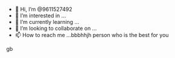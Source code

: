 - 👋 Hi, I’m @9611527492
- 👀 I’m interested in ...
- 🌱 I’m currently learning ...
- 💞️ I’m looking to collaborate on ...
- 📫 How to reach me ...bbbhhjh person who is the best for you 

<!---msgbhjubcybhijggh gh person who is the best for you to be a 
9611527492/9611527492 is a ✨ special ✨ repository because its `README.md` (this file) appears on your GitHub profile.
You can click the Preview link to take a look at your changes.
--->gb

